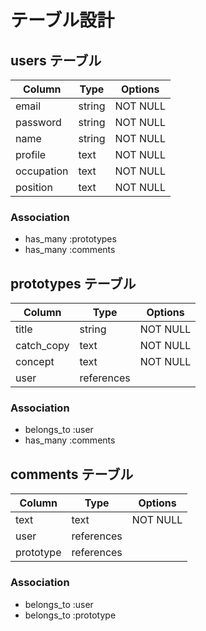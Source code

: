 # テーブル設計

## users テーブル

| Column     | Type   | Options   |
| ---------- | ------ | --------- |
| email      | string | NOT NULL  |
| password   | string | NOT NULL  |
| name       | string | NOT NULL  | 
| profile    | text   | NOT NULL  |
| occupation | text   | NOT NULL  |
| position   | text   | NOT NULL  |

### Association

- has_many :prototypes
- has_many :comments

## prototypes テーブル

| Column     | Type       | Options  |
| ---------- | ---------- | -------- |
| title      | string     | NOT NULL |
| catch_copy | text       | NOT NULL |
| concept    | text       | NOT NULL |
| user       | references |          |

### Association

- belongs_to :user
- has_many :comments

## comments テーブル

| Column    | Type       | Options  |
| --------- | ---------- | -------- |
| text      | text       | NOT NULL |
| user      | references |          |
| prototype | references |          |

### Association

- belongs_to :user
- belongs_to :prototype